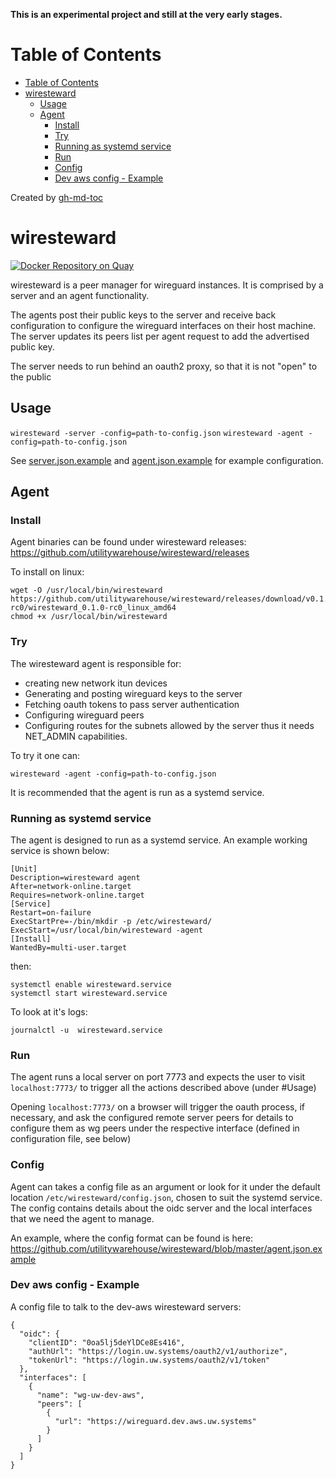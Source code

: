 **This is an experimental project and still at the very early stages.**

Table of Contents
=================

   * [Table of Contents](#table-of-contents)
   * [wiresteward](#wiresteward)
      * [Usage](#usage)
      * [Agent](#agent)
         * [Install](#install)
         * [Try](#try)
         * [Running as systemd service](#running-as-systemd-service)
         * [Run](#run)
         * [Config](#config)
         * [Dev aws config - Example](#dev-aws-config---example)

Created by [gh-md-toc](https://github.com/ekalinin/github-markdown-toc)

# wiresteward

[![Docker Repository on Quay](https://quay.io/repository/utilitywarehouse/wiresteward/status "Docker Repository on Quay")](https://quay.io/repository/utilitywarehouse/wiresteward)

wiresteward is a peer manager for wireguard instances. It is comprised by a
server and an agent functionality.

The agents post their public keys to the server and receive back configuration
to configure the wireguard interfaces on their host machine. The server updates
its peers list per agent request to add the advertised public key.

The server needs to run behind an oauth2 proxy, so that it is not "open" to the
public

## Usage

`wiresteward -server -config=path-to-config.json`
`wiresteward -agent -config=path-to-config.json`

See [server.json.example](server.json.example) and
[agent.json.example](agent.json.example) for example configuration.


## Agent

### Install

Agent binaries can be found under wiresteward releases:
https://github.com/utilitywarehouse/wiresteward/releases

To install on linux:

```
wget -O /usr/local/bin/wiresteward https://github.com/utilitywarehouse/wiresteward/releases/download/v0.1.0-rc0/wiresteward_0.1.0-rc0_linux_amd64
chmod +x /usr/local/bin/wiresteward
```

### Try
The wiresteward agent is responsible for:

- creating new network itun devices
- Generating and posting wireguard keys to the server
- Fetching oauth tokens to pass server authentication
- Configuring wireguard peers
- Configuring routes for the subnets allowed by the server
thus it needs NET_ADMIN capabilities.

To try it one can:
```
wiresteward -agent -config=path-to-config.json
```

It is recommended that the agent is run as a systemd service.

### Running as systemd service
The agent is designed to run as a systemd service. An example working service is
shown below:

```
[Unit]
Description=wiresteward agent
After=network-online.target
Requires=network-online.target
[Service]
Restart=on-failure
ExecStartPre=-/bin/mkdir -p /etc/wiresteward/
ExecStart=/usr/local/bin/wiresteward -agent
[Install]
WantedBy=multi-user.target
```

then:
```
systemctl enable wiresteward.service
systemctl start wiresteward.service
```

To look at it's logs:
```
journalctl -u  wiresteward.service
```

### Run

The agent runs a local server on port 7773 and expects the user to visit
`localhost:7773/` to trigger all the actions described above (under #Usage)

Opening `localhost:7773/` on a browser will trigger the oauth process, if
necessary, and ask the configured remote server peers for details to configure
them as wg peers under the respective interface (defined in configuration file,
see below)

### Config

Agent can takes a config file as an argument or look for it under the default
location `/etc/wiresteward/config.json`, chosen to suit the systemd service.
The config contains details about the oidc server and the local interfaces that
we need the agent to manage.

An example, where the config format can be found is here:
https://github.com/utilitywarehouse/wiresteward/blob/master/agent.json.example

### Dev aws config - Example

A config file to talk to the dev-aws wiresteward servers:

```
{
  "oidc": {
    "clientID": "0oa5lj5deYlDCe8Es416",
    "authUrl": "https://login.uw.systems/oauth2/v1/authorize",
    "tokenUrl": "https://login.uw.systems/oauth2/v1/token"
  },
  "interfaces": [
    {
      "name": "wg-uw-dev-aws",
      "peers": [
        {
          "url": "https://wireguard.dev.aws.uw.systems"
        }
      ]
    }
  ]
}
```
